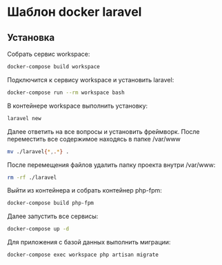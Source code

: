 # Шаблон docker laravel

## Установка

Собрать сервис workspace:

```bash
docker-compose build workspace
```

Подключится  к сервису workspace и установить laravel:

```bash
docker-compose run --rm workspace bash
```

В контейнере workspace выполнить установку:

```bash
laravel new
```

Далее ответить на все вопросы и установить фреймворк. После переместить все содержимое находясь в папке /var/www

```bash
mv ./laravel{*,.*} .
```

После перемещения файлов удалить папку проекта внутри /var/www:

```bash
rm -rf ./laravel
```

Выйти из контейнера и собрать контейнер php-fpm:

```bash
docker-compose build php-fpm
```

Далее запустить все сервисы:

```bash
docker-compose up -d
```

Для приложения с базой данных выполнить миграции:

```bash
docker-compose exec workspace php artisan migrate
```
